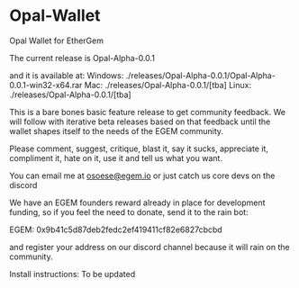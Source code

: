 # Opal-Wallet
Opal Wallet for EtherGem

The current release is Opal-Alpha-0.0.1

and it is available at:
Windows:
./releases/Opal-Alpha-0.0.1/Opal-Alpha-0.0.1-win32-x64.rar
Mac:
./releases/Opal-Alpha-0.0.1/[tba]
Linux:
./releases/Opal-Alpha-0.0.1/[tba]


This is a bare bones basic feature release to get community feedback. We will follow
with iterative beta releases based on that feedback until the wallet shapes itself
to the needs of the EGEM community.

Please comment, suggest, critique, blast it, say it sucks, appreciate it, compliment
it, hate on it, use it and tell us what you want.

You can email me at osoese@egem.io or just catch us core devs on the discord

We have an EGEM founders reward already in place for development funding, so if you
feel the need to donate, send it to the rain bot:

EGEM: 0x9b41c5d87deb2fedc2ef419411cf82e6827cbcbd

and register your address on our discord channel because it will rain on the
community.

Install instructions:
 To be updated
